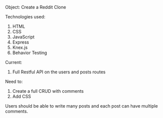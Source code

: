 Object: Create a Reddit Clone

Technologies used:

1. HTML
2. CSS
3. JavaScript
4. Express
5. Knex.js
6. Behavior Testing

Current:
1. Full Restful API on the users and posts routes

Need to:
1. Create a full CRUD with comments
2. Add CSS

Users should be able to write many posts and each post can have multiple comments. 
